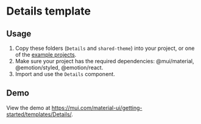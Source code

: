 # Details template

## Usage

<!-- #default-branch-switch -->

1. Copy these folders (`Details` and `shared-theme`) into your project, or one of the [example projects](https://github.com/mui/material-ui/tree/master/examples).
2. Make sure your project has the required dependencies: @mui/material, @emotion/styled, @emotion/react.
3. Import and use the `Details` component.

## Demo

<!-- #default-branch-switch -->

View the demo at https://mui.com/material-ui/getting-started/templates/Details/.

